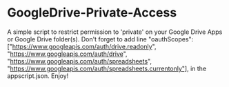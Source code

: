 # GoogleDrive-Private-Access
A simple script to restrict permission to 'private' on your Google Drive Apps or Google Drive folder(s).
   Don't forget to add line 
     "oauthScopes": 
       ["https://www.googleapis.com/auth/drive.readonly", 
       "https://www.googleapis.com/auth/drive", 
       "https://www.googleapis.com/auth/spreadsheets", 
       "https://www.googleapis.com/auth/spreadsheets.currentonly"],
   in the appscript.json.
   Enjoy!      
